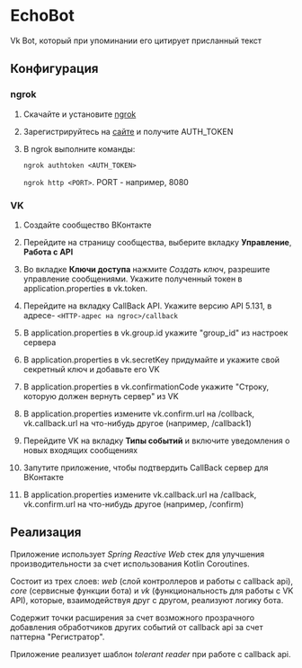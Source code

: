 # EchoBot
Vk Bot, который при упоминании его цитирует присланный текст

## Конфигурация

### ngrok
1. Скачайте и установите [ngrok](https://ngrok.com/)
2. Зарегистрируйтесь на [сайте](https://ngrok.com/) и получите AUTH_TOKEN
3. В ngrok выполните команды:

     `ngrok authtoken <AUTH_TOKEN>`
  
     `ngrok http <PORT>`. PORT - например, 8080
### VK
1. Создайте сообщество ВКонтакте
2. Перейдите на страницу сообщества, выберите вкладку **Управление**,  **Работа с API**
3. Во вкладке **Ключи доступа** нажмите _Создать ключ_, разрешите управление сообщениями. Укажите полученный токен в application.properties в vk.token.
4. Перейдите на вкладку CallBack API. Укажите версию API 5.131, в адресе- `<HTTP-адрес на ngroc>/callback`
5. В application.properties в vk.group.id укажите "group_id" из настроек сервера
6. В application.properties в vk.secretKey придумайте и укажите свой секретный ключ и добавьте его VK
7. В application.properties в vk.confirmationCode укажите "Строку, которую должен вернуть сервер" из VK
8. В application.properties измените vk.confirm.url на /collback, vk.callback.url на что-нибудь другое (например, /callback1)
9. Перейдите VK на вкладку **Типы событий** и включите уведомления о новых входящих сообщениях
10. Запутите приложение, чтобы подтвердить CallBack сервер для ВКонтакте

11. В application.properties измените vk.callback.url на /callback, vk.confirm.url на что-нибудь другое (например, /confirm) 


## Реализация

Приложение использует _Spring Reactive Web_ стек для улучшения производительности за счет использования Kotlin Coroutines.

Состоит из трех слоев: _web_ (слой контроллеров и работы с callback api), _core_ (сервисные функции бота) и _vk_ (функциональность для работы с VK API), которые, взаимодействуя друг с другом, реализуют логику бота.

Содержит точки расширения за счет возможного прозрачного добавления обработчиков других событий от callback api за счет паттерна "Регистратор".

Приложение реализует шаблон _tolerant reader_ при работе с callback api.
